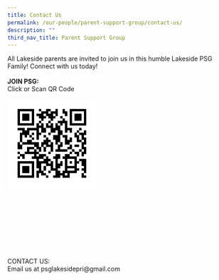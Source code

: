 ```yaml
---
title: Contact Us
permalink: /our-people/parent-support-group/contact-us/
description: ""
third_nav_title: Parent Support Group
---
```

All Lakeside parents are invited to join us in this humble Lakeside PSG Family! Connect with us today!
<br><br>
<b>JOIN PSG:</b>
<br>
Click or Scan QR Code
<div><a href="https://docs.google.com/forms/d/e/1FAIpQLSdgIXFrdCwzsOYcDMPGLJ8-ErQfdyJR6JGt7p8GS8nMXFkZyA/viewform"><img src="/images/PSG/PSG%20Registration%20Form-QR%20Code.jpg" alt="Mrs Goh.png" style="width: 200px; height: 200px; float: left:"></a></div>
<br><br><br><br><br>
</div>
<br><br>
<br><br>
CONTACT US: <br>
Email us at psglakesidepri@gmail.com